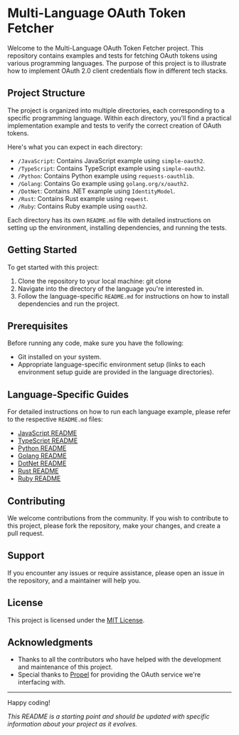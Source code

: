 # Multi-Language OAuth Token Fetcher

Welcome to the Multi-Language OAuth Token Fetcher project. This repository contains examples and tests for fetching OAuth tokens using various programming languages. The purpose of this project is to illustrate how to implement OAuth 2.0 client credentials flow in different tech stacks.

## Project Structure

The project is organized into multiple directories, each corresponding to a specific programming language. Within each directory, you'll find a practical implementation example and tests to verify the correct creation of OAuth tokens.

Here's what you can expect in each directory:

- `/JavaScript`: Contains JavaScript example using `simple-oauth2`.
- `/TypeScript`: Contains TypeScript example using `simple-oauth2`.
- `/Python`: Contains Python example using `requests-oauthlib`.
- `/Golang`: Contains Go example using `golang.org/x/oauth2`.
- `/DotNet`: Contains .NET example using `IdentityModel`.
- `/Rust`: Contains Rust example using `reqwest`.
- `/Ruby`: Contains Ruby example using `oauth2`.

Each directory has its own `README.md` file with detailed instructions on setting up the environment, installing dependencies, and running the tests.

## Getting Started

To get started with this project:

1. Clone the repository to your local machine:
git clone <repository-url>
2. Navigate into the directory of the language you're interested in.
3. Follow the language-specific `README.md` for instructions on how to install dependencies and run the project.

## Prerequisites

Before running any code, make sure you have the following:

- Git installed on your system.
- Appropriate language-specific environment setup (links to each environment setup guide are provided in the language directories).

## Language-Specific Guides

For detailed instructions on how to run each language example, please refer to the respective `README.md` files:

- [JavaScript README](./JavaScript/README.md)
- [TypeScript README](./TypeScript/README.md)
- [Python README](./Python/README.md)
- [Golang README](./Golang/README.md)
- [DotNet README](./DotNet/README.md)
- [Rust README](./Rust/README.md)
- [Ruby README](./Ruby/README.md)

## Contributing

We welcome contributions from the community. If you wish to contribute to this project, please fork the repository, make your changes, and create a pull request.

## Support

If you encounter any issues or require assistance, please open an issue in the repository, and a maintainer will help you.

## License

This project is licensed under the [MIT License](./LICENSE).

## Acknowledgments

- Thanks to all the contributors who have helped with the development and maintenance of this project.
- Special thanks to [Propel](#) for providing the OAuth service we're interfacing with.

---

Happy coding!

*This README is a starting point and should be updated with specific information about your project as it evolves.*

